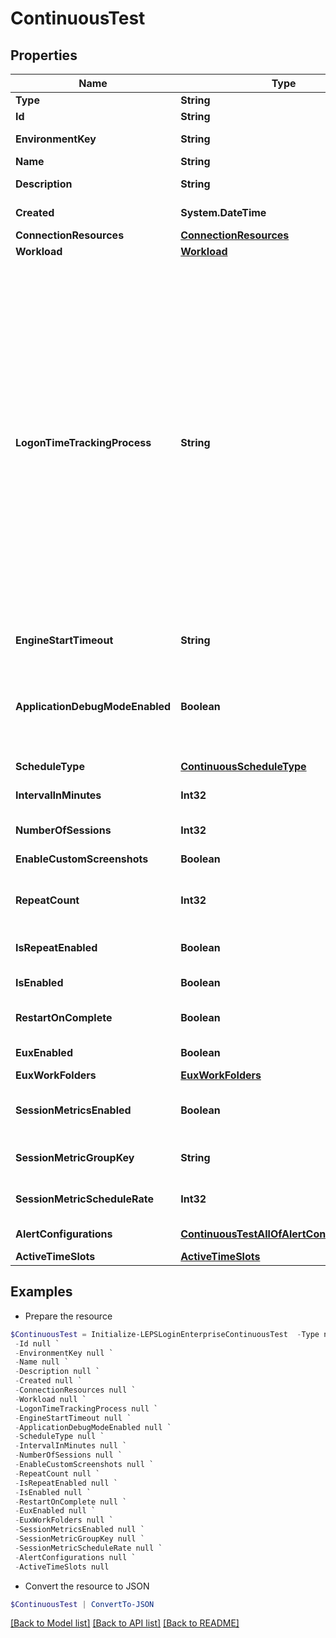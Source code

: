 # ContinuousTest
## Properties

Name | Type | Description | Notes
------------ | ------------- | ------------- | -------------
**Type** | **String** |  | 
**Id** | **String** | Test id | [optional] 
**EnvironmentKey** | **String** | Environment key | [optional] 
**Name** | **String** | Test name | [optional] 
**Description** | **String** | Test description | [optional] 
**Created** | **System.DateTime** | Created date-time | [optional] 
**ConnectionResources** | [**ConnectionResources**](ConnectionResources.md) |  | [optional] 
**Workload** | [**Workload**](Workload.md) |  | [optional] 
**LogonTimeTrackingProcess** | **String** | Specify the application to track user login time session and session initiation. The default value is explorer.exe (Windows shell). You can customize it to Citrix, VMWare, or another platform that you&#39;re using. Common values are wfshell.exe (Citrix), mware-view-usbd.exe (VMWare), or rdpshell.exe (Microsoft RDP). | [optional] 
**EngineStartTimeout** | **String** | Engine start timeout | [optional] 
**ApplicationDebugModeEnabled** | **Boolean** | Run application scripts in debug mode to capture the error line for scripts failures | [optional] 
**ScheduleType** | [**ContinuousScheduleType**](ContinuousScheduleType.md) |  | [optional] 
**IntervalInMinutes** | **Int32** | Schedule interval in minutes | [optional] 
**NumberOfSessions** | **Int32** | Number of sessions | [optional] 
**EnableCustomScreenshots** | **Boolean** | Enable script screenshots | [optional] 
**RepeatCount** | **Int32** | Number of times the schedule is repeated | [optional] 
**IsRepeatEnabled** | **Boolean** | Enable schedule repeating | [optional] 
**IsEnabled** | **Boolean** | Enable schedule | [optional] 
**RestartOnComplete** | **Boolean** | Enable restarting on completion | [optional] 
**EuxEnabled** | **Boolean** | Enable Eux Analysis | [optional] 
**EuxWorkFolders** | [**EuxWorkFolders**](EuxWorkFolders.md) |  | [optional] 
**SessionMetricsEnabled** | **Boolean** | Enable Session Metrics Collection | [optional] 
**SessionMetricGroupKey** | **String** | Session metric group key | [optional] 
**SessionMetricScheduleRate** | **Int32** | Session Metric Schedule Rate | [optional] 
**AlertConfigurations** | [**ContinuousTestAllOfAlertConfigurations[]**](ContinuousTestAllOfAlertConfigurations.md) | Alert configurations | [optional] 
**ActiveTimeSlots** | [**ActiveTimeSlots**](ActiveTimeSlots.md) |  | [optional] 

## Examples

- Prepare the resource
```powershell
$ContinuousTest = Initialize-LEPSLoginEnterpriseContinuousTest  -Type null `
 -Id null `
 -EnvironmentKey null `
 -Name null `
 -Description null `
 -Created null `
 -ConnectionResources null `
 -Workload null `
 -LogonTimeTrackingProcess null `
 -EngineStartTimeout null `
 -ApplicationDebugModeEnabled null `
 -ScheduleType null `
 -IntervalInMinutes null `
 -NumberOfSessions null `
 -EnableCustomScreenshots null `
 -RepeatCount null `
 -IsRepeatEnabled null `
 -IsEnabled null `
 -RestartOnComplete null `
 -EuxEnabled null `
 -EuxWorkFolders null `
 -SessionMetricsEnabled null `
 -SessionMetricGroupKey null `
 -SessionMetricScheduleRate null `
 -AlertConfigurations null `
 -ActiveTimeSlots null
```

- Convert the resource to JSON
```powershell
$ContinuousTest | ConvertTo-JSON
```

[[Back to Model list]](../README.md#documentation-for-models) [[Back to API list]](../README.md#documentation-for-api-endpoints) [[Back to README]](../README.md)

